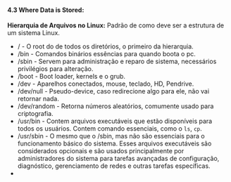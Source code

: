 #### 4.3 Where Data is Stored:

**Hierarquia de Arquivos no Linux:** Padrão de como deve ser a estrutura de um sistema Linux.

- / - O root do de todos os diretórios, o primeiro da hierarquia.
- /bin - Comandos binários essências para quando boota o pc.
- /sbin - Servem para administração e reparo de sistema, necessários privilégios para alteração. 
- /boot - Boot loader, kernels e o grub.
- /dev - Aparelhos conectados, mouse, teclado, HD, Pendrive.
- /dev/null - Pseudo-device, caso redirecione algo para ele, não vai retornar nada.
- /dev/random - Retorna números aleatórios, comumente usado para criptografia.
- /usr/bin - Contem arquivos executáveis que estão disponíveis para todos os usuários. Contem comando essenciais, como o `ls`, `cp`.
- /usr/sbin - O mesmo que o /sbin, mas não são essenciais para o funcionamento básico do sistema. Esses arquivos executáveis são considerados opcionais e são usados principalmente por administradores do sistema para tarefas avançadas de configuração, diagnóstico, gerenciamento de redes e outras tarefas específicas.
- 